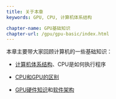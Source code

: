 ```yaml
---
title: 关于本章 
keywords: GPU, CPU, 计算机体系结构

chapter-name: GPU基础知识
chapter-url: /gpu/gpu-basic/index.html
---
```


本章主要带大家回顾计算机的一些基础知识：

* [计算机体系结构](./computer-arch.html)、CPU是如何执行程序

* [CPU和GPU的区别](./gpu.html#什么是gpu)

* [GPU硬件知识]((./gpu.html#英伟达gpu硬件架构))和[软件架构](./gpu.html#软件生态)
